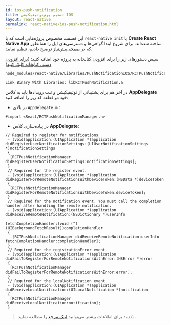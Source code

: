 ```yaml
---
id: ios-push-notification
title: تنظیم پوش‌نوتیفیکیشن IOS
layout: react-native
permalink: react-native/ios-push-notification.html
---
```


این قسمت مخصوص پروژه‌هایی است که با `react-native init` یا **Create React Native App** ساخته شده‌اند. 
برای شروع ابتدا گواهی‌ها و دسترسی‌های اپل را همانطور که در [صفحه پیش‌نیاز](https://doc.chabokpush.com/react-native/required.html#%D8%AA%D9%86%D8%B8%DB%8C%D9%85-%D9%BE%D9%88%D8%B4%D9%86%D9%88%D8%AA%DB%8C%D9%81%DB%8C%DA%A9%DB%8C%D8%B4%D9%86-%D8%A2%DB%8C%D8%A7%D9%88%D8%A7%D8%B3) توضیح دادیم، تنظیم نمایید.


سپس دستورهای زیر را برای افزودن کتابخانه به پروژه خود اضافه کنید: ([برای افزودن دستی کتابخانه کلیک کنید](https://facebook.github.io/react-native/docs/linking-libraries-ios#manual-linking))

```bash
node_modules/react-native/Libraries/PushNotificationIOS/RCTPushNotification.xcodeproj
```
```bash
Link Binary With Libraries: libRCTPushNotification.a
```
در آخر هم  برای پشتیبانی از نوتیفیکیشن و ثبت رویدادها باید به  کلاس **AppDelegate** خود دو قطعه کد زیر را اضافه کنید:
- در بالای `AppDelegate.m` :

```
#import <React/RCTPushNotificationManager.h>
```

- در پیاده‌سازی کلاس **AppDelegate**:

```
// Required to register for notifications
 - (void)application:(UIApplication *)application didRegisterUserNotificationSettings:(UIUserNotificationSettings *)notificationSettings
 {
  [RCTPushNotificationManager didRegisterUserNotificationSettings:notificationSettings];
 }
 // Required for the register event.
 - (void)application:(UIApplication *)application didRegisterForRemoteNotificationsWithDeviceToken:(NSData *)deviceToken
 {
  [RCTPushNotificationManager didRegisterForRemoteNotificationsWithDeviceToken:deviceToken];
 }
 // Required for the notification event. You must call the completion handler after handling the remote notification.
 - (void)application:(UIApplication *)application didReceiveRemoteNotification:(NSDictionary *)userInfo
                                                        fetchCompletionHandler:(void (^)(UIBackgroundFetchResult))completionHandler
 {
   [RCTPushNotificationManager didReceiveRemoteNotification:userInfo fetchCompletionHandler:completionHandler];
 }
 // Required for the registrationError event.
 - (void)application:(UIApplication *)application didFailToRegisterForRemoteNotificationsWithError:(NSError *)error
 {
  [RCTPushNotificationManager didFailToRegisterForRemoteNotificationsWithError:error];
 }
 // Required for the localNotification event.
 - (void)application:(UIApplication *)application didReceiveLocalNotification:(UILocalNotification *)notification
 {
  [RCTPushNotificationManager didReceiveLocalNotification:notification];
 }
```
> `نکته:` برای اطلاعات بیشتر می‌توانید [لینک مرجع](https://facebook.github.io/react-native/docs/pushnotificationios.html#content) را مطالعه نمایید.
